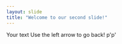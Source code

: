```yaml
---
layout: slide
title: "Welcome to our second slide!"
---
```

Your text
Use the left arrow to go back!
p'p'
